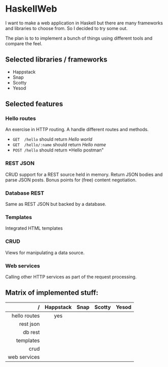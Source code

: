 # HaskellWeb

I want to make a web application in Haskell but there are many frameworks and libraries to choose from. So I decided to try some out. 

The plan is to to implement a bunch of things using different tools and compare the feel.

## Selected libraries / frameworks
* Happstack
* Snap
* Scotty
* Yesod

## Selected features
### Hello routes
An exercise in HTTP routing. A handle different routes and methods. 
* `GET  /hello` should return *Hello world*
* `GET  /hello/:name` should return *Hello name*
* `POST /hello` should return *Hello postman"

### REST JSON 
CRUD support for a REST source held in memory. Return JSON bodies and parse JSON posts. Bonus points for (free) content negotiation.

### Database REST
Same as REST JSON but backed by a database. 

### Templates
Integrated HTML templates

### CRUD
Views for manipulating a data source.

### Web services
Calling other HTTP services as part of the request processing.

## Matrix of implemented stuff:

/            | Happstack | Snap  | Scotty | Yesod
---:         | :---:     | :---: | :---:  | :---:
hello routes | yes       |       |        | 
rest json    |           |       |        | 
db rest      |           |       |        | 
templates    |           |       |        | 
crud         |           |       |        | 
web services |           |       |        | 
